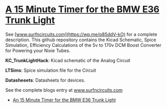 # [A 15 Minute Timer for the BMW E36 Trunk Light](https://wp.me/p85ddV-kO)

See [www.surfncircuits.com](https://wp.me/p85ddV-kO)  for a complete description.  This github repository contains the Kicad Schematic, Spice Simulation, Efficiency Calculations of the 5v to 170v DCM Boost Converter for Powering your Nixie Tubes.   

__KC_TrunkLightHack__:  Kicad schematic of the Analog Circuit
  
__LTSims__:  Spice simulation file for the Circuit

__Datasheeets__: Datasheets for devices. 

See the complete blogs entry at  www.surfncircuits.com
  * [An 15 Minute Timer for the BMW E36 Trunk Light](https://wp.me/p85ddV-kO)

